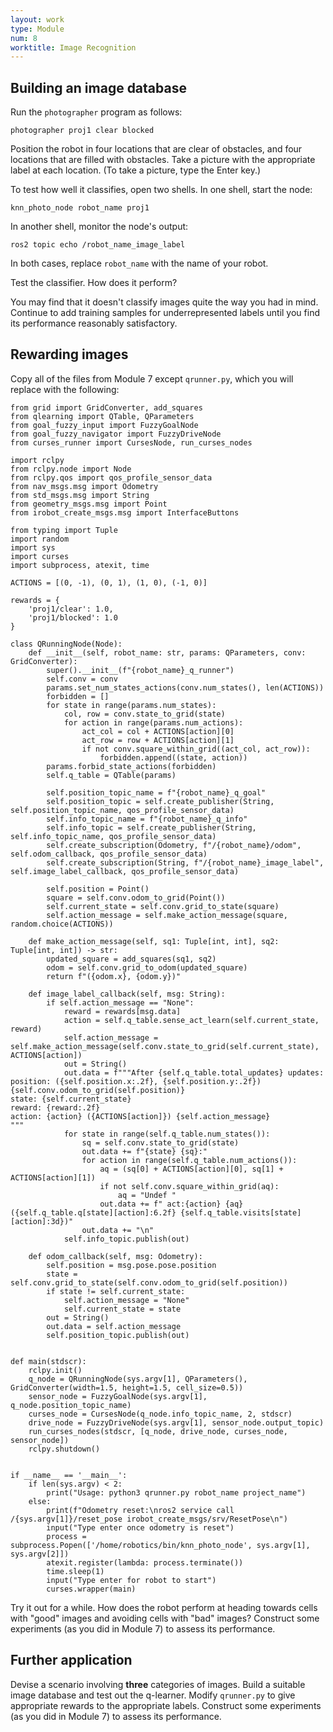 ```yaml
---
layout: work
type: Module
num: 8
worktitle: Image Recognition
---
```


## Building an image database

Run the `photographer` program as follows:

```
photographer proj1 clear blocked
```

Position the robot in four locations that are clear of obstacles, and four
locations that are filled with obstacles. Take a picture with the appropriate
label at each location. (To take a picture, type the Enter key.)

To test how well it classifies, open two shells. In one shell, start the node:

```
knn_photo_node robot_name proj1
```

In another shell, monitor the node's output:

```
ros2 topic echo /robot_name_image_label
```

In both cases, replace `robot_name` with the name of your robot.

Test the classifier. How does it perform? 

You may find that it doesn't classify images quite the way you had in mind.
Continue to add training samples for underrepresented labels until you find
its performance reasonably satisfactory.

## Rewarding images

Copy all of the files from Module 7 except `qrunner.py`, which you will replace
with the following:

```
from grid import GridConverter, add_squares
from qlearning import QTable, QParameters
from goal_fuzzy_input import FuzzyGoalNode
from goal_fuzzy_navigator import FuzzyDriveNode
from curses_runner import CursesNode, run_curses_nodes

import rclpy
from rclpy.node import Node
from rclpy.qos import qos_profile_sensor_data
from nav_msgs.msg import Odometry
from std_msgs.msg import String
from geometry_msgs.msg import Point
from irobot_create_msgs.msg import InterfaceButtons

from typing import Tuple
import random
import sys
import curses
import subprocess, atexit, time

ACTIONS = [(0, -1), (0, 1), (1, 0), (-1, 0)]

rewards = {
    'proj1/clear': 1.0,
    'proj1/blocked': 1.0
}

class QRunningNode(Node):
    def __init__(self, robot_name: str, params: QParameters, conv: GridConverter):
        super().__init__(f"{robot_name}_q_runner")
        self.conv = conv
        params.set_num_states_actions(conv.num_states(), len(ACTIONS))
        forbidden = []
        for state in range(params.num_states):
            col, row = conv.state_to_grid(state)
            for action in range(params.num_actions):
                act_col = col + ACTIONS[action][0]
                act_row = row + ACTIONS[action][1]
                if not conv.square_within_grid((act_col, act_row)):
                    forbidden.append((state, action))
        params.forbid_state_actions(forbidden)
        self.q_table = QTable(params)

        self.position_topic_name = f"{robot_name}_q_goal"
        self.position_topic = self.create_publisher(String, self.position_topic_name, qos_profile_sensor_data)
        self.info_topic_name = f"{robot_name}_q_info"
        self.info_topic = self.create_publisher(String, self.info_topic_name, qos_profile_sensor_data)
        self.create_subscription(Odometry, f"/{robot_name}/odom", self.odom_callback, qos_profile_sensor_data)
        self.create_subscription(String, f"/{robot_name}_image_label", self.image_label_callback, qos_profile_sensor_data)

        self.position = Point()
        square = self.conv.odom_to_grid(Point())
        self.current_state = self.conv.grid_to_state(square)
        self.action_message = self.make_action_message(square, random.choice(ACTIONS))

    def make_action_message(self, sq1: Tuple[int, int], sq2: Tuple[int, int]) -> str:
        updated_square = add_squares(sq1, sq2)
        odom = self.conv.grid_to_odom(updated_square)
        return f"({odom.x}, {odom.y})"
    
    def image_label_callback(self, msg: String):
        if self.action_message == "None":
            reward = rewards[msg.data]
            action = self.q_table.sense_act_learn(self.current_state, reward)
            self.action_message = self.make_action_message(self.conv.state_to_grid(self.current_state), ACTIONS[action])
            out = String()
            out.data = f"""After {self.q_table.total_updates} updates:
position: ({self.position.x:.2f}, {self.position.y:.2f}) {self.conv.odom_to_grid(self.position)}
state: {self.current_state}
reward: {reward:.2f}
action: {action} ({ACTIONS[action]}) {self.action_message}
"""
            for state in range(self.q_table.num_states()):
                sq = self.conv.state_to_grid(state)
                out.data += f"{state} {sq}:"
                for action in range(self.q_table.num_actions()):
                    aq = (sq[0] + ACTIONS[action][0], sq[1] + ACTIONS[action][1])
                    if not self.conv.square_within_grid(aq):
                        aq = "Undef "
                    out.data += f" act:{action} {aq} ({self.q_table.q[state][action]:6.2f} {self.q_table.visits[state][action]:3d})"
                out.data += "\n"
            self.info_topic.publish(out)

    def odom_callback(self, msg: Odometry):
        self.position = msg.pose.pose.position
        state = self.conv.grid_to_state(self.conv.odom_to_grid(self.position))
        if state != self.current_state:
            self.action_message = "None"
            self.current_state = state
        out = String()
        out.data = self.action_message 
        self.position_topic.publish(out)

        
def main(stdscr):
    rclpy.init()
    q_node = QRunningNode(sys.argv[1], QParameters(), GridConverter(width=1.5, height=1.5, cell_size=0.5))
    sensor_node = FuzzyGoalNode(sys.argv[1], q_node.position_topic_name)
    curses_node = CursesNode(q_node.info_topic_name, 2, stdscr)
    drive_node = FuzzyDriveNode(sys.argv[1], sensor_node.output_topic)
    run_curses_nodes(stdscr, [q_node, drive_node, curses_node, sensor_node])
    rclpy.shutdown()
            

if __name__ == '__main__':
    if len(sys.argv) < 2:
        print("Usage: python3 qrunner.py robot_name project_name")
    else:
        print(f"Odometry reset:\nros2 service call /{sys.argv[1]}/reset_pose irobot_create_msgs/srv/ResetPose\n")  
        input("Type enter once odometry is reset")
        process = subprocess.Popen(['/home/robotics/bin/knn_photo_node', sys.argv[1], sys.argv[2]])
        atexit.register(lambda: process.terminate())
        time.sleep(1)
        input("Type enter for robot to start")        
        curses.wrapper(main)
```

Try it out for a while. How does the robot perform at heading towards cells with
"good" images and avoiding cells with "bad" images? Construct some experiments
(as you did in Module 7) to assess its performance.

## Further application

Devise a scenario involving **three** categories of images. Build a suitable image
database and test out the q-learner. Modify `qrunner.py` to give appropriate rewards
to the appropriate labels. Construct some experiments
(as you did in Module 7) to assess its performance.

<!-- Concept 

* Students are given a program that takes pictures and annotates them
with labels. We can also view the pictures.
* Students specify rewards associated with each picture.
* Then we run Q-Learning
  * At each time step, we ask the image database for our current reward.
  * We then observe the emergent behavior.
  
TODO list:
* Write a program to take the pictures.
  * Start program with a list of labels.
  * During program, current label is highlighted.
  * Take a picture by pressing a key.
* Write a program to view the pictures.
  * Pick a label.
  * Then you can scan through all the pictures with that label.
  * You can hit a key to change a picture's label.
* Write a ROS2 node that monitors incoming images, publishing the 
  best-matching label at each image acquisition.
* Put together the q-learner.
-->

